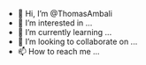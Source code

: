 - 👋 Hi, I’m @ThomasAmbali
- 👀 I’m interested in ...
- 🌱 I’m currently learning ...
- 💞️ I’m looking to collaborate on ...
- 📫 How to reach me ...

<!---
ThomasAmbali/ThomasAmbali is a ✨ special ✨ repository because its `README.md` (this file) appears on your GitHub profile.
You can click the Preview link to take a look at your changes.
--->
